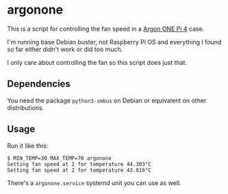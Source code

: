 # argonone

This is a script for controlling the fan speed in a [Argon ONE Pi 4](https://www.argon40.com/argon-one-raspberry-pi-4-case.html) case.

I'm running base Debian buster, not Raspberry Pi OS and everything I found so far either didn't work or did too much.

I only care about controlling the fan so this script does just that.

## Dependencies

You need the package `python3-smbus` on Debian or equivalent on other distributions.

## Usage

Run it like this:
```
$ MIN_TEMP=30 MAX_TEMP=70 argonone
Setting fan speed at 2 for temperature 44.303°C
Setting fan speed at 2 for temperature 43.816°C
```

There's a `argonone.service` systemd unit you can use as well.
